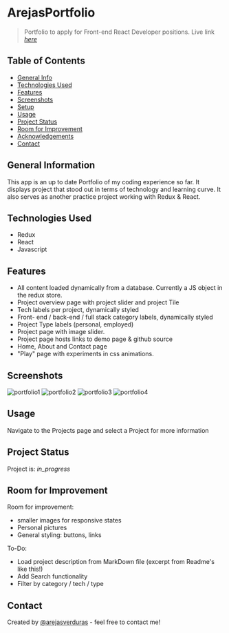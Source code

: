 # ArejasPortfolio
> Portfolio to apply for Front-end React Developer positions.
> Live link [_here_](https://arejasportfolio.surge.sh)

## Table of Contents
* [General Info](#general-information)
* [Technologies Used](#technologies-used)
* [Features](#features)
* [Screenshots](#screenshots)
* [Setup](#setup)
* [Usage](#usage)
* [Project Status](#project-status)
* [Room for Improvement](#room-for-improvement)
* [Acknowledgements](#acknowledgements)
* [Contact](#contact)


## General Information
This app is an up to date Portfolio of my coding experience so far. It displays project that stood out in terms of technology and learning  curve. It also serves as another practice project working with Redux & React.

## Technologies Used
- Redux 
- React
- Javascript


## Features
- All content loaded dynamically from a database. Currently a JS object in the redux store.
- Project overview page with project slider and project Tile
- Tech labels per project, dynamically styled
- Front- end / back-end /  full stack category labels, dynamically styled
- Project Type labels (personal, employed)
- Project page with image slider. 
- Project page hosts links to demo page & github source
- Home, About and Contact page
- "Play" page with experiments in css animations.


## Screenshots
![portfolio1](https://user-images.githubusercontent.com/62893479/187303676-4c64a979-09f6-482a-9513-2e3f10f4f733.png)
![portfolio2](https://user-images.githubusercontent.com/62893479/187303680-63388946-2506-4309-aee2-1c591648d5af.png)
![portfolio3](https://user-images.githubusercontent.com/62893479/187303683-ca93ea5e-2844-4147-b8a0-143226d91e4a.png)
![portfolio4](https://user-images.githubusercontent.com/62893479/187303687-27a95653-aacf-4bbb-b622-21e2ff6d817e.png)

## Usage
Navigate to the Projects page and select a Project for more information

## Project Status
Project is:  _in_progress_ 

## Room for Improvement

Room for improvement:
- smaller images for responsive states
- Personal pictures
- General styling: buttons, links

To-Do: 
- Load project description from MarkDown file (excerpt from Readme's like this!) 
- Add Search functionality
- Filter by category / tech / type 

## Contact
Created by [@arejasverduras](https://arejasportfolio.surge.sh/) - feel free to contact me!
